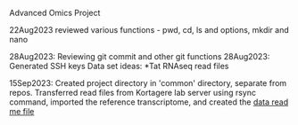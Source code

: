 Advanced Omics Project

22Aug2023 reviewed various functions - pwd, cd, ls and options, mkdir and nano

28Aug2023: Reviewing git commit and other git functions
28Aug2023: Generated SSH keys
 Data set ideas:
	*Tat RNAseq read files

15Sep2023: Created project directory in 'common' directory, separate from repos.
Transferred read files from Kortagere lab server using rsync command, imported the
reference transcriptome, and created the [data read me file](http://10.11.19.48/hub/user-redirect/lab/tree/common/LoTat101PFC/data_readme.md)
